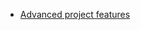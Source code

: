 * [Advanced project features](https://github.com/hipersayanX/FlexBisonQt/blob/master/FlexBisonQt.pro)